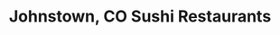 ---
layout: city
title: Johnstown, CO Sushi Restaurants
permalink: /colorado/johnstown/
stateAbbr: CO
stateName: Colorado
cityName: Johnstown
---